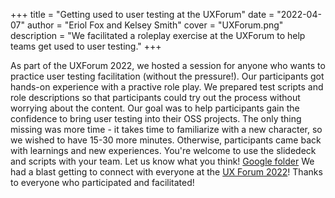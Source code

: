 +++
title = "Getting used to user testing at the UXForum"
date = "2022-04-07"
author = "Eriol Fox and Kelsey Smith"
cover = "UXForum.png"
description = "We facilitated a roleplay exercise at the UXForum to help teams get used to user testing."
+++

As part of the UXForum 2022, we hosted a session for anyone who wants to practice user testing facilitation (without the pressure!). Our participants got hands-on experience with a practive role play. We prepared test scripts and role descriptions so that participants could try out the process without worrying about the content. Our goal was to help participants gain the confidence to bring user testing into their OSS projects. The only thing missing was more time - it takes time to familiarize with a new character, so we wished to have 15-30 more minutes. Otherwise, participants came back with learnings and new experiences.
You're welcome to use the slidedeck and scripts with your team. Let us know what you think! [Google folder](https://drive.google.com/drive/folders/1wbSHjEhZVqzWMVkxZT_qTSP3RSuJkgxD)
We had a blast getting to connect with everyone at the [UX Forum 2022](https://usable.tools/blog/2022-02-07-uxforum2022/)! Thanks to everyone who participated and facilitated!

